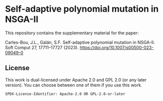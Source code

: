 # Self-adaptive polynomial mutation in NSGA-II

This repository contains the supplementary material for the paper:

Carles-Bou, J.L., Galán, S.F. Self-adaptive polynomial mutation in NSGA-II. Soft Comput 27, 17711–17727 (2023). 
https://doi.org/10.1007/s00500-023-09049-0

## License

This work is dual-licensed under Apache 2.0 and GPL 2.0 (or any later version).
You can choose between one of them if you use this work.

`SPDX-License-Identifier: Apache-2.0 OR GPL-2.0-or-later`
